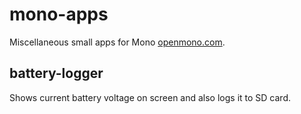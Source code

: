 # mono-apps
Miscellaneous small apps for Mono [openmono.com](http://openmono.com).

## battery-logger
Shows current battery voltage on screen and also logs it to SD card.
